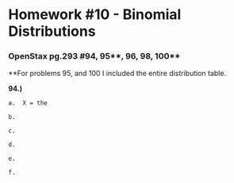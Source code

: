 # **Homework #10 - Binomial Distributions**
### **OpenStax** pg.293 #94, 95**, 96, 98, 100**
**For problems 95, and 100 I included the entire distribution table.

**94.)**
    
    a.  X = the

    b.

    c.

    d.

    e.
    
    f.
